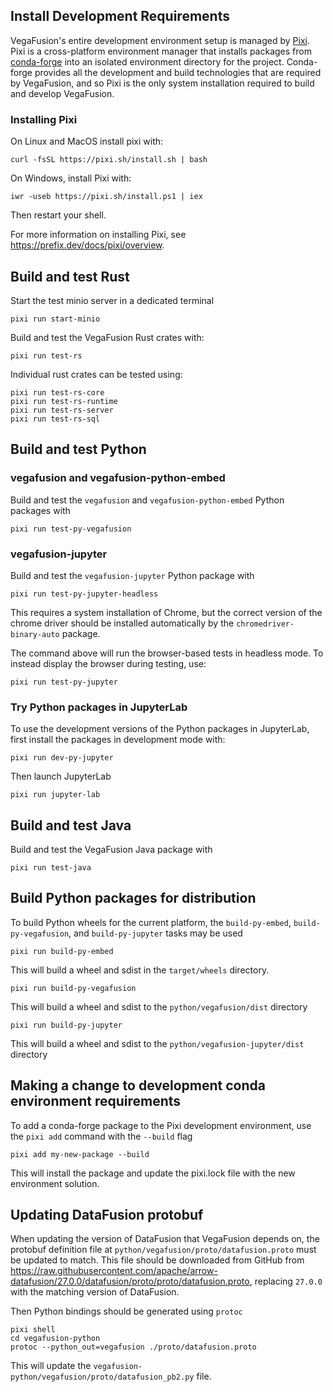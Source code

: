 ## Install Development Requirements
VegaFusion's entire development environment setup is managed by [Pixi](https://prefix.dev/docs/pixi/overview).  Pixi is a cross-platform environment manager that installs packages from [conda-forge](https://conda-forge.org/) into an isolated environment directory for the project. Conda-forge provides all the development and build technologies that are required by VegaFusion, and so Pixi is the only system installation required to build and develop VegaFusion.

### Installing Pixi
On Linux and MacOS install pixi with:

```
curl -fsSL https://pixi.sh/install.sh | bash
```

On Windows, install Pixi with:
```
iwr -useb https://pixi.sh/install.ps1 | iex
```

Then restart your shell. 

For more information on installing Pixi, see https://prefix.dev/docs/pixi/overview.

## Build and test Rust

Start the test minio server in a dedicated terminal

```
pixi run start-minio
```

Build and test the VegaFusion Rust crates with:

```
pixi run test-rs
```

Individual rust crates can be tested using:
```
pixi run test-rs-core
pixi run test-rs-runtime
pixi run test-rs-server
pixi run test-rs-sql
```

## Build and test Python

### vegafusion and vegafusion-python-embed
Build and test the `vegafusion` and `vegafusion-python-embed` Python packages with
```
pixi run test-py-vegafusion
```

### vegafusion-jupyter
Build and test the `vegafusion-jupyter` Python package with
```
pixi run test-py-jupyter-headless
```

This requires a system installation of Chrome, but the correct version of the chrome driver should be installed automatically by the `chromedriver-binary-auto` package. 

The command above will run the browser-based tests in headless mode. To instead display the browser during testing, use:

```
pixi run test-py-jupyter
```

### Try Python packages in JupyterLab
To use the development versions of the Python packages in JupyterLab, first install the packages in development mode with:

```
pixi run dev-py-jupyter
```

Then launch JupyterLab

```
pixi run jupyter-lab
```

## Build and test Java
Build and test the VegaFusion Java package with

```
pixi run test-java
```


## Build Python packages for distribution
To build Python wheels for the current platform, the `build-py-embed`, `build-py-vegafusion`, and `build-py-jupyter` tasks may be used

```
pixi run build-py-embed
```
This will build a wheel and sdist in the `target/wheels` directory.

```
pixi run build-py-vegafusion
```

This will build a wheel and sdist to the `python/vegafusion/dist` directory

```
pixi run build-py-jupyter
```

This will build a wheel and sdist to the `python/vegafusion-jupyter/dist` directory


## Making a change to development conda environment requirements
To add a conda-forge package to the Pixi development environment, use the `pixi add` command with the `--build` flag

```
pixi add my-new-package --build
```

This will install the package and update the pixi.lock file with the new environment solution.

## Updating DataFusion protobuf
When updating the version of DataFusion that VegaFusion depends on, the protobuf definition file at `python/vegafusion/proto/datafusion.proto` must be updated to match. This file should be downloaded from GitHub from https://raw.githubusercontent.com/apache/arrow-datafusion/27.0.0/datafusion/proto/proto/datafusion.proto, replacing `27.0.0` with the matching version of DataFusion.

Then Python bindings should be generated using `protoc`

```
pixi shell
cd vegafusion-python
protoc --python_out=vegafusion ./proto/datafusion.proto
```

This will update the `vegafusion-python/vegafusion/proto/datafusion_pb2.py` file.
